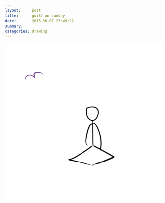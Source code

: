 ```yaml
---
layout:     post
title:      guilt on sunday
date:       2015-06-07 23:49:22
summary:    
categories: drawing
---
```

![guilt on sunday](/images/_diary/guilt-on-sunday.png "Waiting to start working, SERIOUSLY.")